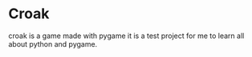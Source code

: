 # Croak
croak is a game made with pygame it is a test project for me to learn all about python and pygame.
